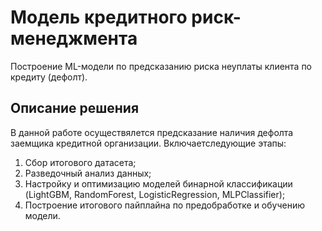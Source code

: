 # Модель кредитного риск-менеджмента 

Построение ML-модели по предсказанию риска неуплаты клиента по кредиту (дефолт). 

## Описание решения

В данной работе осуществялется предсказание наличия дефолта заемщика кредитной организации. Включаетследующие этапы:
1. Сбор итогового датасета;
2. Разведочный анализ данных;
3. Настройку и оптимизацию моделей бинарной классификации (LightGBM, RandomForest, LogisticRegression, MLPClassifier);
4. Построение итогового пайплайна по предобработке и обучению модели.
